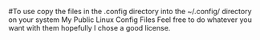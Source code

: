 #To use copy the files in the .config directory into the ~/.config/ directory on your system
My Public Linux Config Files
Feel free to do whatever you want with them
hopefully I chose a good license.
